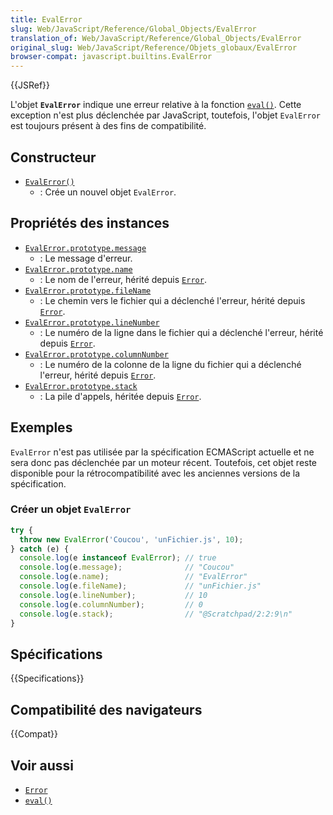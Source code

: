 ```yaml
---
title: EvalError
slug: Web/JavaScript/Reference/Global_Objects/EvalError
translation_of: Web/JavaScript/Reference/Global_Objects/EvalError
original_slug: Web/JavaScript/Reference/Objets_globaux/EvalError
browser-compat: javascript.builtins.EvalError
---
```

{{JSRef}}

L'objet **`EvalError`** indique une erreur relative à la fonction [`eval()`](/fr/docs/Web/JavaScript/Reference/Global_Objects/eval). Cette exception n'est plus déclenchée par JavaScript, toutefois, l'objet `EvalError` est toujours présent à des fins de compatibilité.

## Constructeur

- [`EvalError()`](/fr/docs/Web/JavaScript/Reference/Global_Objects/EvalError/EvalError)
  - : Crée un nouvel objet `EvalError`.

## Propriétés des instances

- [`EvalError.prototype.message`](/fr/docs/Web/JavaScript/Reference/Global_Objects/Error/message)
  - : Le message d'erreur.
- [`EvalError.prototype.name`](/fr/docs/Web/JavaScript/Reference/Global_Objects/Error/name)
  - : Le nom de l'erreur, hérité depuis [`Error`](/fr/docs/Web/JavaScript/Reference/Global_Objects/Error).
- [`EvalError.prototype.fileName`](/fr/docs/Web/JavaScript/Reference/Global_Objects/Error/fileName)
  - : Le chemin vers le fichier qui a déclenché l'erreur, hérité depuis [`Error`](/fr/docs/Web/JavaScript/Reference/Global_Objects/Error).
- [`EvalError.prototype.lineNumber`](/fr/docs/Web/JavaScript/Reference/Global_Objects/Error/lineNumber)
  - : Le numéro de la ligne dans le fichier qui a déclenché l'erreur, hérité depuis [`Error`](/fr/docs/Web/JavaScript/Reference/Global_Objects/Error).
- [`EvalError.prototype.columnNumber`](/fr/docs/Web/JavaScript/Reference/Global_Objects/Error/columnNumber)
  - : Le numéro de la colonne de la ligne du fichier qui a déclenché l'erreur, hérité depuis [`Error`](/fr/docs/Web/JavaScript/Reference/Global_Objects/Error).
- [`EvalError.prototype.stack`](/fr/docs/Web/JavaScript/Reference/Global_Objects/Error/Stack)
  - : La pile d'appels, héritée depuis [`Error`](/fr/docs/Web/JavaScript/Reference/Global_Objects/Error).

## Exemples

`EvalError` n'est pas utilisée par la spécification ECMAScript actuelle et ne sera donc pas déclenchée par un moteur récent. Toutefois, cet objet reste disponible pour la rétrocompatibilité avec les anciennes versions de la spécification.

### Créer un objet `EvalError`

```js
try {
  throw new EvalError('Coucou', 'unFichier.js', 10);
} catch (e) {
  console.log(e instanceof EvalError); // true
  console.log(e.message);              // "Coucou"
  console.log(e.name);                 // "EvalError"
  console.log(e.fileName);             // "unFichier.js"
  console.log(e.lineNumber);           // 10
  console.log(e.columnNumber);         // 0
  console.log(e.stack);                // "@Scratchpad/2:2:9\n"
}
```

## Spécifications

{{Specifications}}

## Compatibilité des navigateurs

{{Compat}}

## Voir aussi

- [`Error`](/fr/docs/Web/JavaScript/Reference/Global_Objects/Error)
- [`eval()`](/fr/docs/Web/JavaScript/Reference/Global_Objects/eval)
